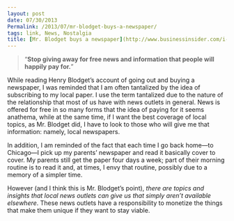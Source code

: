 ```yaml
---
layout: post
date: 07/30/2013
Permalink: /2013/07/mr-blodget-buys-a-newspaper/
tags: link, News, Nostalgia
title: [Mr. Blodget buys a newspaper](http://www.businessinsider.com/i-just-bought-a-newspaper-2013-7)
---
```


<blockquote>
  <p>&#8220;<strong>Stop giving away for free news and information that people will happily pay for.</strong>&#8221;</p>
</blockquote>

<p>While reading Henry Blodget&#8217;s account of going out and buying a newspaper, I was reminded that I am often tantalized by the idea of subscribing to my local paper. I use the term tantalized due to the nature of the relationship that most of us have with news outlets in general. News is offered for free in so many forms that the idea of paying for it seems anathema, while at the same time, if I want the best coverage of local topics, as Mr. Blodget did, I have to look to those who will give me that information: namely, local newspapers.</p>

<p>In addition, I am reminded of the fact that each time I go back home—to Chicago—I pick up my parents&#8217; newspaper and read it basically cover to cover. My parents still get the paper four days a week; part of their morning routine is to read it and, at times, I envy that routine, possibly due to a memory of a simpler time.</p>

<p>However (and I think this is Mr. Blodget&#8217;s point), <em>there are topics and insights that local news outlets can give us that simply aren&#8217;t available elsewhere</em>. These news outlets have a responsibility to monetize the things that make them unique if they want to stay viable.</p>